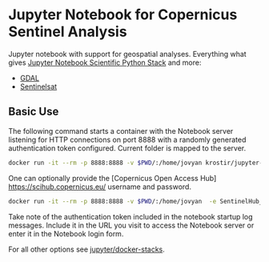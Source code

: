 # Jupyter Notebook for Copernicus Sentinel Analysis

Jupyter notebook with support for geospatial analyses. Everything what gives [Jupyter Notebook Scientific Python Stack](https://github.com/jupyter/docker-stacks/tree/master/scipy-notebook) and more:

* [GDAL](http://www.gdal.org/)
* [Sentinelsat](https://github.com/sentinelsat/sentinelsat)

## Basic Use

The following command starts a container with the Notebook server listening for HTTP connections on port 8888 with a randomly generated authentication token configured. Current folder is mapped to the server.

```bash
docker run -it --rm -p 8888:8888 -v $PWD/:/home/jovyan krostir/jupyter-geo-sentinel
```

One can optionally provide the [Copernicus Open Access Hub] <https://scihub.copernicus.eu/> username and password.

```bash
docker run -it --rm -p 8888:8888 -v $PWD/:/home/jovyan  -e SentinelHub_UN='[SentinelHub user name]' -e SentinelHub_PASS='[SentinelHub password]' krostir/jupyter-geo-sentinel
```

Take note of the authentication token included in the notebook startup log messages. Include it in the URL you visit to access the Notebook server or enter it in the Notebook login form.

For all other options see [jupyter/docker-stacks](https://github.com/jupyter/docker-stacks).